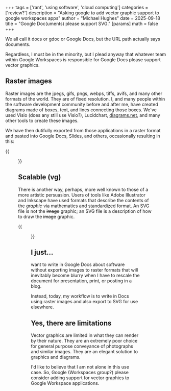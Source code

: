 +++
tags = ['rant', 'using software', 'cloud computing']
categories = ['review?']
description = "Asking google to add vector graphic support to google workspaces apps"
author = "Michael Hughes"
date = 2025-09-18
title = "Google Doc(uments) please support SVG."
[params]
    math = false
+++

We all call it docs or gdoc or Google Docs, but the URL path actually says documents.

Regardless, I must be in the minority, but I plead anyway that whatever team within Google Workspaces is responsible for Google Docs please support vector graphics.

<!-- more -->

## Raster images
Raster images are the jpegs, gifs, pngs, webps, tiffs, avifs, and many other formats of the world. They are of fixed resolution. I, and many people within the software development community before and after me, have created diagrams made of boxes, text, and lines connecting those boxes. We've used Visio (does any still use Visio?), Lucidchart, [diagrams.net](http://diagrams.net), and many other tools to create these images.

We have then dutifully exported from those applications in a raster format and pasted into Google Docs, Slides, and others, occasionally resulting in this:

{{<figure src="2025-09-AI Toolwork Flow-overarching.avif" width="400" caption="Above is one from a forthcoming essay that I've ruthlessly upscaled." alt="A badly upscaled image demonstrating poor use of raster images">}}

## Scalable (vg)

There is another way, perhaps, more well known to those of a more artistic persuasion. Users of tools like Adobe Illustrator and Inkscape have used formats that describe the contents of the *graphic* via mathematics and standardized format. An SVG file is not the ~~image~~ graphic; an SVG file is a description of how to draw the ~~image~~ graphic.

{{<figure src="2025-09-AI Toolwork Flow-overarching.svg" width="400" caption="Above is the same diagram but now rendered by the browser client from a SVG." alt="A SVG image demonstrating scaling by the browser client">}}

## I just…

want to write in Google Docs about software without exporting images to raster formats that will inevitably become blurry when I have to rescale the document for presentation, print, or posting in a blog.

Instead, today, my workflow is to write in Docs using raster images and also export to SVG for use elsewhere.

## Yes, there are limitations

Vector graphics are limited in what they can render by their nature. They are an extremely poor choice for general purpose conveyance of photographs and similar images. They are an elegant solution to graphics and diagrams.

I'd like to believe that I am not alone in this use case. So, Google (Workspaces group?) please consider adding support for vector graphics to Google Workspace applications.